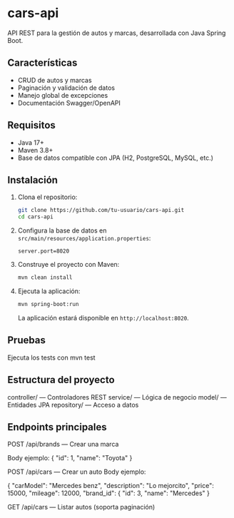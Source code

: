 # cars-api

API REST para la gestión de autos y marcas, desarrollada con Java Spring Boot.

## Características

- CRUD de autos y marcas
- Paginación y validación de datos
- Manejo global de excepciones
- Documentación Swagger/OpenAPI

## Requisitos

- Java 17+
- Maven 3.8+
- Base de datos compatible con JPA (H2, PostgreSQL, MySQL, etc.)

## Instalación

1. Clona el repositorio:
   ```bash
   git clone https://github.com/tu-usuario/cars-api.git
   cd cars-api
   
2. Configura la base de datos en `src/main/resources/application.properties`:
   ```properties
   server.port=8020
   
3. Construye el proyecto con Maven:
   ```bash
   mvn clean install
4. Ejecuta la aplicación:
   ```bash
   mvn spring-boot:run
   ```
    La aplicación estará disponible en `http://localhost:8020`.

## Pruebas
Ejecuta los tests con
mvn test

## Estructura del proyecto
controller/ — Controladores REST
service/ — Lógica de negocio
model/ — Entidades JPA
repository/ — Acceso a datos

## Endpoints principales
POST /api/brands — Crear una marca

Body ejemplo:
{
"id": 1,
"name": "Toyota"
}

POST /api/cars — Crear un auto
Body ejemplo:


{
"carModel": "Mercedes benz",
"description": "Lo mejorcito",
"price": 15000,
"mileage": 12000,
"brand_id": {
"id": 3,
"name": "Mercedes"
}

GET /api/cars — Listar autos (soporta paginación)

